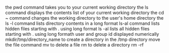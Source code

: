 the pwd command takes you to your current working directory
the ls command displays the contents list of your current working directory
the cd ~ command changes the working directory to the user's home directory
the ls -l command lists directory contents in a long format
ls-al command lists hidden files starting with . using long format
ls -al lists all hidden files starting with . using long formath user and group id displayed numerically
mkdir/tmp/directory_name to create a directory in the /tmp directory
move the file command  mv
to delete a file rm
to delete a directory rm -rf
